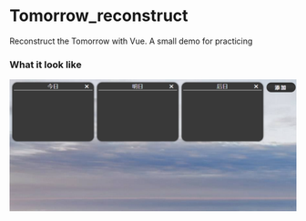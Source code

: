 # Tomorrow_reconstruct
Reconstruct the Tomorrow with Vue. A small demo for practicing

### What it look like
![](https://github.com/jamond-x/Tomorrow_reconstruct/blob/main/front_end/static/img/%E7%95%8C%E9%9D%A2%E5%B1%95%E7%A4%BA.png)

